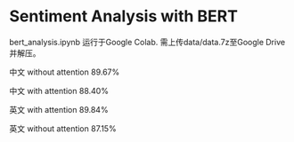 # Sentiment Analysis with BERT

bert_analysis.ipynb 运行于Google Colab. 需上传data/data.7z至Google Drive并解压。

中文 without attention 89.67%

中文 with attention 88.40%

英文 with attention 89.84%

英文 without attention 87.15%

